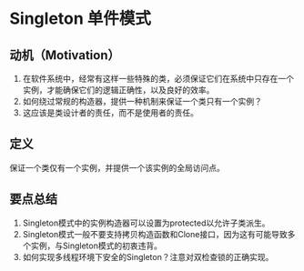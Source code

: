 # Singleton 单件模式

## 动机（Motivation）
1. 在软件系统中，经常有这样一些特殊的类，必须保证它们在系统中只存在一个实例，才能确保它们的逻辑正确性，以及良好的效率。
2. 如何绕过常规的构造器，提供一种机制来保证一个类只有一个实例？
3. 这应该是类设计者的责任，而不是使用者的责任。

## 定义
保证一个类仅有一个实例，并提供一个该实例的全局访问点。

## 要点总结
1. Singleton模式中的实例构造器可以设置为protected以允许子类派生。
2. Singleton模式一般不要支持拷贝构造函数和Clone接口，因为这有可能导致多个实例，与Singleton模式的初衷违背。
3. 如何实现多线程环境下安全的Singleton？注意对双检查锁的正确实现。